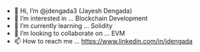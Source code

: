 - 👋 Hi, I’m @jdengada3 (Jayesh Dengada)
- 👀 I’m interested in ... Blockchain Development
- 🌱 I’m currently learning ... Solidity
- 💞️ I’m looking to collaborate on ... EVM 
- 📫 How to reach me ... https://www.linkedin.com/in/jdengada

<!---
jdengada3/jdengada3 is a ✨ special ✨ repository because its `README.md` (this file) appears on your GitHub profile.
You can click the Preview link to take a look at your changes.
--->
